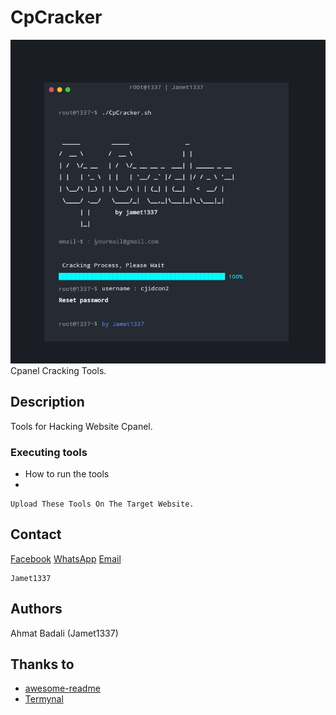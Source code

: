 # CpCracker
<img src="https://raw.githubusercontent.com/jamet1337/CpCracker/master/images/Screenshot_20210417-124730.png"></img>
Cpanel Cracking Tools.

## Description

Tools for Hacking Website Cpanel.

### Executing tools

* How to run the tools
* 
```
Upload These Tools On The Target Website.
```

## Contact

[Facebook](https://www.facebook.com/ahmat.badali.334)
[WhatsApp](https://wa.me/085654869732)
[Email](mailto:jamet1337@gmail.com)
```
Jamet1337
```

## Authors

Ahmat Badali (Jamet1337)  

## Thanks to
* [awesome-readme](https://github.com/matiassingers/awesome-readme)
* [Termynal](https://github.com/ines/termynal)
